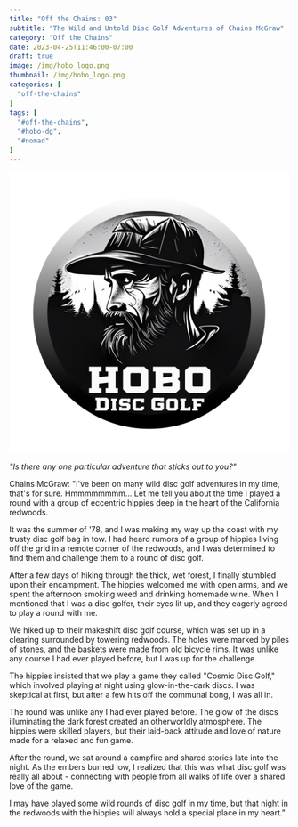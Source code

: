 ```yaml
---
title: "Off the Chains: 03"
subtitle: "The Wild and Untold Disc Golf Adventures of Chains McGraw"
category: "Off the Chains"
date: 2023-04-25T11:46:00-07:00
draft: true
image: /img/hobo_logo.png
thumbnail: /img/hobo_logo.png
categories: [
  "off-the-chains"
]
tags: [
  "#off-the-chains",
  "#hobo-dg",
  "#nomad"
]
---
```

![Hobo Disc Golf logo](/img/hobo_logo.png)

*"Is there any one particular adventure that sticks out to you?"*

Chains McGraw:
"I've been on many wild disc golf adventures in my time, that's for sure. Hmmmmmmmm... Let me tell you about the time I played a round with a group of eccentric hippies deep in the heart of the California redwoods.

It was the summer of '78, and I was making my way up the coast with my trusty disc golf bag in tow. I had heard rumors of a group of hippies living off the grid in a remote corner of the redwoods, and I was determined to find them and challenge them to a round of disc golf.

After a few days of hiking through the thick, wet forest, I finally stumbled upon their encampment. The hippies welcomed me with open arms, and we spent the afternoon smoking weed and drinking homemade wine. When I mentioned that I was a disc golfer, their eyes lit up, and they eagerly agreed to play a round with me.

We hiked up to their makeshift disc golf course, which was set up in a clearing surrounded by towering redwoods. The holes were marked by piles of stones, and the baskets were made from old bicycle rims. It was unlike any course I had ever played before, but I was up for the challenge.

The hippies insisted that we play a game they called "Cosmic Disc Golf," which involved playing at night using glow-in-the-dark discs. I was skeptical at first, but after a few hits off the communal bong, I was all in.

The round was unlike any I had ever played before. The glow of the discs illuminating the dark forest created an otherworldly atmosphere. The hippies were skilled players, but their laid-back attitude and love of nature made for a relaxed and fun game.

After the round, we sat around a campfire and shared stories late into the night. As the embers burned low, I realized that this was what disc golf was really all about - connecting with people from all walks of life over a shared love of the game.

I may have played some wild rounds of disc golf in my time, but that night in the redwoods with the hippies will always hold a special place in my heart."
